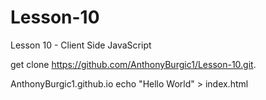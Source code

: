 # Lesson-10
Lesson 10 - Client Side JavaScript

get clone https://github.com/AnthonyBurgic1/Lesson-10.git.



AnthonyBurgic1.github.io
echo "Hello World" > index.html
